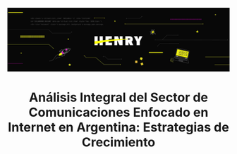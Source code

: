 ![Image](image_proyect/HEADER-BLOG-NEGRO-01.jpg)

<center>

# **Análisis Integral del Sector de Comunicaciones Enfocado en Internet en Argentina: Estrategias de Crecimiento** 

</center>
